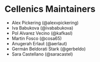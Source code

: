 # Cellenics Maintainers

* Alex Pickering (@alexvpickering)
* Iva Babukova (@ivababukova)
* Pol Alvarez Vecino (@kafkasl)
* Martin Fosco (@cosa65)
* Anugerah Erlaut (@aerlaut)
* Germán Beldorati Stark (@gerbeldo)
* Sara Castellano (@saracastel)
